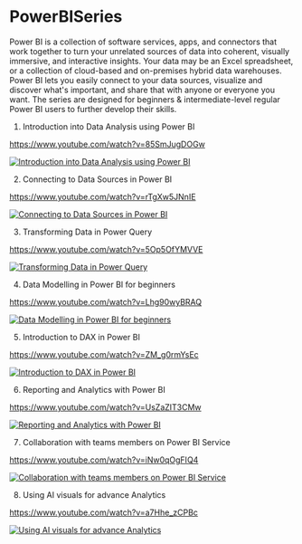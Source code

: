 # PowerBISeries
Power BI is a collection of software services, apps, and connectors that work together to turn your unrelated sources of data into coherent, visually immersive, and interactive insights. Your data may be an Excel spreadsheet, or a collection of cloud-based and on-premises hybrid data warehouses. Power BI lets you easily connect to your data sources, visualize and discover what's important, and share that with anyone or everyone you want. 
The series are designed for beginners & intermediate-level regular Power BI users to further develop their skills. 

1. Introduction into Data Analysis using Power BI

https://www.youtube.com/watch?v=85SmJugDOGw

[![Introduction into Data Analysis using Power BI](https://img.youtube.com/vi/85SmJugDOGw/0.jpg)](https://www.youtube.com/watch?v=85SmJugDOGw "Introduction into Data Analysis using Power BI")

2. Connecting to Data Sources in Power BI

https://www.youtube.com/watch?v=rTgXw5JNnIE

[![Connecting to Data Sources in Power BI](https://img.youtube.com/vi/rTgXw5JNnIE/0.jpg)](https://www.youtube.com/watch?v=rTgXw5JNnIE "Connecting to Data Sources in Power BI")

3. Transforming Data in Power Query

https://www.youtube.com/watch?v=5Op5OfYMVVE

[![Transforming Data in Power Query](https://img.youtube.com/vi/5Op5OfYMVVE/0.jpg)](https://www.youtube.com/watch?v=5Op5OfYMVVE "Transforming Data in Power Query")

4. Data Modelling in Power BI for beginners

https://www.youtube.com/watch?v=Lhg90wyBRAQ

[![Data Modelling in Power BI for beginners](https://img.youtube.com/vi/Lhg90wyBRAQ/0.jpg)](https://www.youtube.com/watch?v=Lhg90wyBRAQ "Data Modelling in Power BI for beginners")

5. Introduction to DAX in Power BI

https://www.youtube.com/watch?v=ZM_g0rmYsEc

[![Introduction to DAX in Power BI](https://img.youtube.com/vi/ZM_g0rmYsEc/0.jpg)](https://www.youtube.com/watch?v=ZM_g0rmYsEc "Introduction to DAX in Power BI")

6. Reporting and Analytics with Power BI

https://www.youtube.com/watch?v=UsZaZIT3CMw

[![Reporting and Analytics with Power BI](https://img.youtube.com/vi/UsZaZIT3CMw/0.jpg)](https://www.youtube.com/watch?v=UsZaZIT3CMw "Reporting and Analytics with Power BI")

7. Collaboration with teams members on Power BI Service

https://www.youtube.com/watch?v=iNw0qOgFIQ4

[![Collaboration with teams members on Power BI Service](https://img.youtube.com/vi/iNw0qOgFIQ4/0.jpg)](https://www.youtube.com/watch?v=iNw0qOgFIQ4 "Collaboration with teams members on Power BI Service")

8. Using AI visuals for advance Analytics

https://www.youtube.com/watch?v=a7Hhe_zCPBc

[![Using AI visuals for advance Analytics](https://img.youtube.com/vi/a7Hhe_zCPBc/0.jpg)](https://www.youtube.com/watch?v=a7Hhe_zCPBc "Using AI visuals for advance Analytics")



